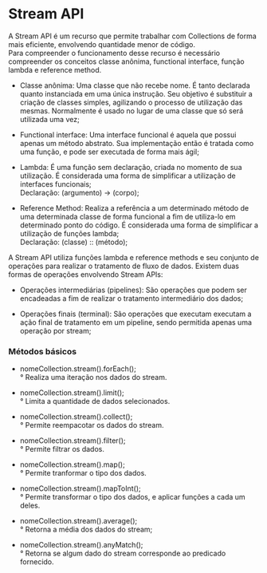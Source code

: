 # Stream API

A Stream API é um recurso que permite trabalhar com Collections de forma mais eficiente, envolvendo quantidade menor de código. <br/>
Para compreender o funcionamento desse recurso é necessário compreender os conceitos classe anônima, functional interface, função lambda e reference method.
  
* Classe anônima: Uma classe que não recebe nome. É tanto declarada quanto instanciada em uma única instrução. Seu objetivo é substituir a criação de classes simples, agilizando o processo de utilização das mesmas. Normalmente é usado no lugar de uma classe que só será utilizada uma vez;
  
* Functional interface: Uma interface funcional é aquela que possui apenas um método abstrato. Sua implementação então é tratada como uma função, e pode ser executada de forma mais ágil; 
  
* Lambda: É uma função sem declaração, criada no momento de sua utilização. É considerada uma forma de simplificar a utilização de interfaces funcionais;
<br/> Declaração: (argumento) -> (corpo);
  
* Reference Method: Realiza a referência a um determinado método de uma determinada classe de forma funcional a fim de utiliza-lo em determinado ponto do código. É considerada uma forma de simplificar a utilização de funções lambda;
<br/> Declaração: (classe) :: (método);

A Stream API utiliza funções lambda e reference methods e seu conjunto de operações para realizar o tratamento de fluxo de dados. Existem duas formas de operações envolvendo Stream APIs:

* Operações intermediárias (pipelines): São operações que podem ser encadeadas a fim de realizar o tratamento intermediário dos dados;

* Operações finais (terminal): São operações que executam executam a ação final de tratamento em um pipeline, sendo permitida apenas uma operação por stream;

### Métodos básicos

* nomeCollection.stream().forEach();
<br/>° Realiza uma iteração nos dados do stream.
  
* nomeCollection.stream().limit();
<br/>° Limita a quantidade de dados selecionados.
  
* nomeCollection.stream().collect();
<br/>° Permite reempacotar os dados do stream.

* nomeCollection.stream().filter();
<br/>° Permite filtrar os dados.
  
* nomeCollection.stream().map();
<br/>° Permite tranformar o tipo dos dados.
  
* nomeCollection.stream().mapToInt();
<br/>° Permite transformar o tipo dos dados, e aplicar funções a cada um deles.
  
* nomeCollection.stream().average();
<br/>° Retorna a média dos dados do stream;

* nomeCollection.stream().anyMatch();
<br/>° Retorna se algum dado do stream corresponde ao predicado fornecido.




